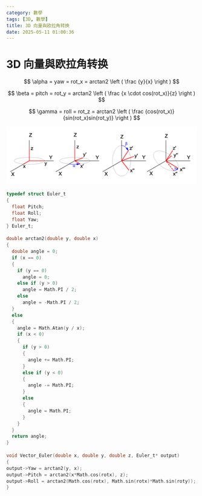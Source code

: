 ```yaml
---
category: 數學
tags: [3D, 數學]
title: 3D 向量與欧拉角转换
date: 2025-05-11 01:00:36
---
```


<style>
  table {
    width: 100%
    }
  td {
    vertical-align: center;
    text-align: center;
  }
  table.inputT{
    margin: 10px;
    width: auto;
    margin-left: auto;
    margin-right: auto;
    border: none;
  }
  input{
    text-align: center;
    padding: 0px 10px;
  }
  iframe{
    width: 100%;
    display: block;
    border-style:none;
  }
</style>


#  3D 向量與欧拉角转换


$$
\alpha = yaw = rot_x = arctan2 \left ( \frac {y}{x} \right )
$$

$$
\beta = pitch = rot_y = arctan2 \left ( \frac {x \cdot cos(rot_x)}{z} \right )
$$

$$
\gamma = roll = rot_z = arctan2 \left ( \frac {cos(rot_x)}{sin(rot_x)sin(rot_y)} \right )
$$

![Alt X](../assets/img/math/angle_euler.png)


```c
typedef struct Euler_t
{
  float Pitch;
  float Roll;
  float Yaw;
} Euler_t;

double arctan2(double y, double x)
{
  double angle = 0;
  if (x == 0)
  {
    if (y == 0)
      angle = 0;
    else if (y > 0)
      angle = Math.PI / 2;
    else
      angle = -Math.PI / 2;
  }
  else
  {
    angle = Math.Atan(y / x);
    if (x < 0)
    {
      if (y > 0)
      {
        angle += Math.PI;
      }
      else if (y < 0)
      {
        angle -= Math.PI;
      }
      else
      {
        angle = Math.PI;
      }
    }
  }
  return angle;
}

void Vector_Euler(double x, double y, double z, Euler_t* output)
{
output->Yaw = arctan2(y, x);
output->Pitch = arctan2(x*Math.cos(rotx), z);
output->Roll = arctan2(Math.cos(rotx), Math.sin(rotx)*Math.sin(roty));
}
```